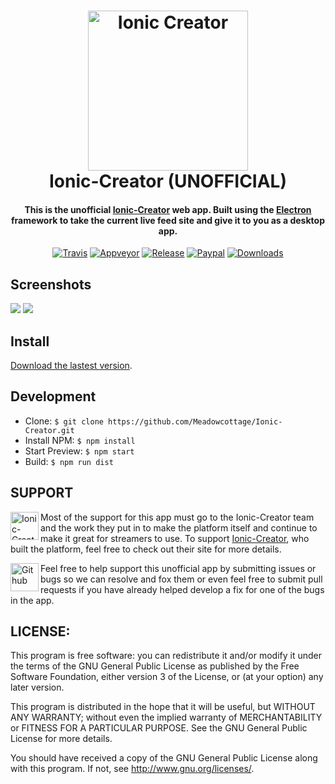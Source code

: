 <h1 align="center">
  <a href="https://creator.ionic.io"><img alt='Ionic Creator' width='256' height='256' src="https://raw.githubusercontent.com/Meadowcottage/Ionic-Creator/master/build/icon.png"></a>
  <br>
    Ionic-Creator (UNOFFICIAL)
  <br>
</h1>

<h4 align="center">This is the unofficial <a href="https://creator.ionic.io/">Ionic-Creator</a> web app. Built using the <a href="http://electron.atom.io/">Electron</a> framework to take the current live feed site and give it to you as a desktop app.</h4>

<p align="center">
  <a href="https://travis-ci.org/Meadowcottage/Ionic-Creator"><img src="https://img.shields.io/travis/Meadowcottage/Ionic-Creator/master.svg?style=flat-square" alt="Travis"></a>
  <a href="https://ci.appveyor.com/project/Meadowcottage/Ionic-Creator"><img src="https://img.shields.io/appveyor/ci/meadowcottage/Ionic-Creator.svg?style=flat-square" alt="Appveyor"></a>
  <a href="https://github.com/Meadowcottage/Ionic-Creator/releases"><img src="https://img.shields.io/github/release/Meadowcottage/Ionic-Creator.svg?style=flat-square" alt="Release"></a>
  <a href="https://www.paypal.com/cgi-bin/webscr?cmd=_xclick&business=bendixon50%40gmail%2ecom&item_name=Tip%20for%20Meadowcottage&currency_code=GBP"><img src="https://img.shields.io/badge/Donate-PayPal-green.svg?style=flat-square" alt="Paypal"></a>
  <a href="https://github.com/Meadowcottage/Ionic-Creator/releases"><img src="https://img.shields.io/github/downloads/meadowcottage/Ionic-Creator/total.svg?style=flat-square" alt="Downloads"></a>
</p>

## Screenshots

<img src="https://raw.githubusercontent.com/Meadowcottage/Ionic-Creator/master/build/Screenshot-light-1.png"/>

<img src="https://raw.githubusercontent.com/Meadowcottage/Ionic-Creator/master/build/Screenshot-light-2.png"/>

## Install

[Download the lastest version](https://github.com/Meadowcottage/Ionic-Creator/releases).

## Development

- Clone: `$ git clone https://github.com/Meadowcottage/Ionic-Creator.git`
- Install NPM: `$ npm install`
- Start Preview: `$ npm start`
- Build: `$ npm run dist`

## SUPPORT

[<img width='45' height="45" align='left' alt='Ionic-Creator' src="https://raw.githubusercontent.com/Meadowcottage/Ionic-Creator/master/build/icon.png">](https://creator.ionic.io/) Most of the support for this app must go to the Ionic-Creator team and the work they put in to make the platform itself and continue to make it great for streamers to use. To support [Ionic-Creator](https://creator.ionic.io/), who built the platform, feel free to check out their site for more details.

[<img width='45' height="45" align='left' alt='Github' src="https://upload.wikimedia.org/wikipedia/commons/9/91/Octicons-mark-github.svg">](https://github.com/Meadowcottage/Ionic-Creator) Feel free to help support this unofficial app by submitting issues or bugs so we can resolve and fox them or even feel free to submit pull requests if you have already helped develop a fix for one of the bugs in the app.

## LICENSE:

This program is free software: you can redistribute it and/or modify
it under the terms of the GNU General Public License as published by
the Free Software Foundation, either version 3 of the License, or
(at your option) any later version.

This program is distributed in the hope that it will be useful,
but WITHOUT ANY WARRANTY; without even the implied warranty of
MERCHANTABILITY or FITNESS FOR A PARTICULAR PURPOSE.  See the
GNU General Public License for more details.

You should have received a copy of the GNU General Public License
along with this program.  If not, see <http://www.gnu.org/licenses/>.
